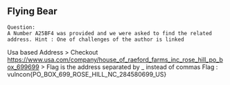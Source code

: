 ## Flying Bear 
```
Question:
A Number A25BF4 was provided and we were asked to find the related address. Hint : One of challenges of the author is linked
```
Usa based Address > Checkout https://www.usa.com/company/house_of_raeford_farms_inc_rose_hill_po_box_699699 > Flag is the address separated by _ instead of commas
Flag : vulncon{PO_BOX_699_ROSE_HILL_NC_284580699_US}
